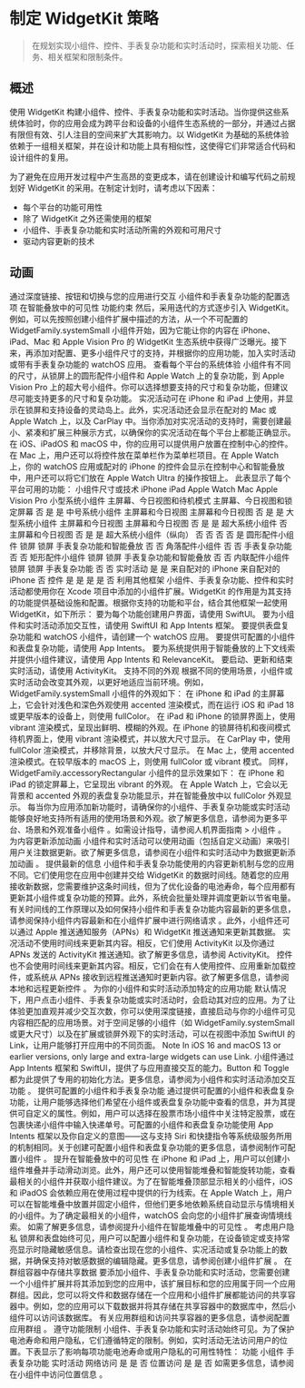 # 制定 WidgetKit 策略

> 在规划实现小组件、控件、手表复杂功能和实时活动时，探索相关功能、任务、相关框架和限制条件。

## 概述

使用 WidgetKit 构建小组件、控件、手表复杂功能和实时活动。当你提供这些系统体验时，你的应用会成为跨平台和设备的小组件生态系统的一部分，并通过占据有限但有效、引人注目的空间来扩大其影响力。以 WidgetKit 为基础的系统体验依赖于一组相关框架，并在设计和功能上具有相似性，这使得它们非常适合代码和设计组件的复用。

为了避免在应用开发过程中产生高昂的变更成本，请在创建设计和编写代码之前规划好 WidgetKit 的采用。在制定计划时，请考虑以下因素：

- 每个平台的功能可用性
- 除了 WidgetKit 之外还需使用的框架
- 小组件、手表复杂功能和实时活动所需的外观和可用尺寸
- 驱动内容更新的技术

## 动画

通过深度链接、按钮和切换与您的应用进行交互
小组件和手表复杂功能的配置选项
在智能叠放中的可见性
功能约束
然后，采用迭代的方式逐步引入 WidgetKit。例如，可以先按照创建小组件扩展中描述的方法，从一个不可配置的 WidgetFamily.systemSmall 小组件开始，因为它能让你的内容在 iPhone、iPad、Mac 和 Apple Vision Pro 的 WidgetKit 生态系统中获得广泛曝光。接下来，再添加对配置、更多小组件尺寸的支持，并根据你的应用功能，加入实时活动或带有手表复杂功能的 watchOS 应用。
查看每个平台的系统体验
小组件有不同的尺寸，从锁屏上的圆形配件小组件和 Apple Watch 上的复杂功能，到 Apple Vision Pro 上的超大号小组件。你可以选择想要支持的尺寸和复杂功能，但建议尽可能支持更多的尺寸和复杂功能。
实况活动可在 iPhone 和 iPad 上使用，并显示在锁屏和支持设备的灵动岛上。此外，实况活动还会显示在配对的 Mac 或 Apple Watch 上，以及 CarPlay 中。当你添加对实况活动的支持时，需要创建最小、紧凑和扩展三种展示方式，以确保你的实况活动在每个平台上都能正确显示。
在 iOS、iPadOS 和 macOS 中，你的应用可以提供用户放置在控制中心的控件。在 Mac 上，用户还可以将控件放在菜单栏作为菜单栏项目。在 Apple Watch 上，你的 watchOS 应用或配对的 iPhone 的控件会显示在控制中心和智能叠放中，用户还可以将它们放在 Apple Watch Ultra 的操作按钮上。
此表显示了每个平台可用的功能：
小组件尺寸或技术
iPhone
iPad
Apple Watch
Mac
Apple Vision Pro
小型系统小组件
主屏幕、今日视图和待机模式
主屏幕、今日视图和锁定屏幕
否
是
是
中号系统小组件
主屏幕和今日视图
主屏幕和今日视图
否
是
是
大型系统小组件
主屏幕和今日视图
主屏幕和今日视图
否
是
是
超大系统小组件
否
主屏幕和今日视图
否
是
是
超大系统小组件（纵向）
否
否
否
否
是
圆形配件小组件
锁屏
锁屏
手表复杂功能和智能叠放
否
否
角落配件小组件
否
否
手表复杂功能
否
否
矩形配件小组件
锁屏
锁屏
手表复杂功能和智能叠放
否
否
内联配件小组件
锁屏
锁屏
手表复杂功能
否
否
实时活动
是
是
来自配对的 iPhone
来自配对的 iPhone
否
控件
是
是
是
是
否
利用其他框架
小组件、手表复杂功能、控件和实时活动都使用你在 Xcode 项目中添加的小组件扩展。WidgetKit 的作用是为其支持的功能提供基础设施和配置。根据你支持的功能和平台，结合其他框架一起使用 WidgetKit，如下所示：
要为每个功能创建用户界面，请使用 SwiftUI。
要为小组件和实时活动添加交互性，请使用 SwiftUI 和 App Intents 框架。
要提供表盘复杂功能和 watchOS 小组件，请创建一个 watchOS 应用。
要提供可配置的小组件和表盘复杂功能，请使用 App Intents。
要为系统提供用于智能叠放的上下文线索并提供小组件建议，请使用 App Intents 和 RelevanceKit。
要启动、更新和结束实时活动，请使用 ActivityKit。
支持不同的外观
根据不同的使用场景，小组件或实时活动会改变其外观，以更好地适应当前环境。例如，WidgetFamily.systemSmall 小组件的外观如下：
在 iPhone 和 iPad 的主屏幕上，它会针对浅色和深色外观使用 accented 渲染模式，而在运行 iOS 和 iPad 18 或更早版本的设备上，则使用 fullColor。
在 iPad 和 iPhone 的锁屏界面上，使用 vibrant 渲染模式，呈现出鲜明、模糊的外观。在 iPhone 的锁屏待机和夜间模式待机界面上，使用 vibrant 渲染模式，并以放大尺寸显示。
在 CarPlay 中，使用 fullColor 渲染模式，并移除背景，以放大尺寸显示。
在 Mac 上，使用 accented 渲染模式。在较早版本的 macOS 上，则使用 fullColor 或 vibrant 模式。
同样，WidgetFamily.accessoryRectangular 小组件的显示效果如下：
在 iPhone 和 iPad 的锁定屏幕上，它呈现出 vibrant 的外观。
在 Apple Watch 上，它会以无背景和 accented 外观的表盘复杂功能显示，并在智能叠放中以 fullColor 外观显示。
每当你为应用添加新功能时，请确保你的小组件、手表复杂功能或实时活动能够良好地支持所有适用的使用场景和外观。欲了解更多信息，请参阅为更多平台、场景和外观准备小组件 。如需设计指导，请参阅人机界面指南 > 小组件 。
为内容更新添加动画
小组件和实时活动可以使用动画（包括自定义动画）来吸引用户关注数据更新。欲了解更多信息，请参阅在小组件和实时活动中为数据更新添加动画 。
提供最新的信息
小组件和手表复杂功能使用的内容更新机制与您的应用不同。它们使用您在应用中创建并交给 WidgetKit 的数据时间线。随着您的应用接收新数据，您需要维护这条时间线，但为了优化设备的电池寿命，每个应用都有更新其小组件或复杂功能的预算。此外，系统会批量处理并调度更新以节省电量。有关时间线的工作原理以及如何保持小组件和手表复杂功能内容最新的更多信息，请参阅保持小组件内容最新和在小组件扩展中进行网络请求 。此外，小组件还可以通过 Apple 推送通知服务（APNs）和 WidgetKit 推送通知来更新其数据。
实况活动不使用时间线来更新其内容。相反，它们使用 ActivityKit 以及你通过 APNs 发送的 ActivityKit 推送通知。欲了解更多信息，请参阅 ActivityKit。
控件也不会使用时间线来更新其内容。相反，它们会在有人使用控件、应用重新加载控件，或系统从 APNs 接收到远程推送通知时更新内容。欲了解更多信息，请参阅本地和远程更新控件 。
为你的小组件和实时活动添加特定的应用功能
默认情况下，用户点击小组件、手表复杂功能或实时活动时，会启动其对应的应用。为了让体验更加直观并减少交互次数，你可以使用深度链接，直接启动与你的小组件可见内容相匹配的应用场景。对于空间足够的小组件（如 WidgetFamily.systemSmall 或更大尺寸）以及在扩展或锁屏外观下的实时活动，可以在视图中添加 SwiftUI 的 Link，让用户能够打开应用中的不同页面。
Note
In iOS 16 and macOS 13 or earlier versions, only large and extra-large widgets can use Link.
小组件通过 App Intents 框架和 SwiftUI，提供了与应用直接交互的能力。Button 和 Toggle 都为此提供了专用的初始化方法。更多信息，请参阅为小组件和实时活动添加交互功能 。
提供可配置的小组件和手表复杂功能
通过提供可配置的小组件和表盘复杂功能，让用户能够选择他们希望在小组件或表盘复杂功能中查看的信息，并为其提供可自定义的属性。例如，用户可以选择在股票市场小组件中关注特定股票，或在包裹快递小组件中输入快递单号。可配置的小组件和表盘复杂功能使用 App Intents 框架以及你自定义的意图——这与支持 Siri 和快捷指令等系统级服务所用的机制相同。关于创建可配置小组件和表盘复杂功能的更多信息，请参阅制作可配置小组件 。
提升在智能叠放中的可见性
在 iPhone 和 iPad 上，用户可以创建小组件堆叠并手动滑动浏览。此外，用户还可以使用智能堆叠和智能旋转功能，查看最相关的小组件并获取小组件建议。为了在智能堆叠顶部显示相关的小组件，iOS 和 iPadOS 会依赖应用在使用过程中提供的行为线索。在 Apple Watch 上，用户可以在智能堆叠中放置并固定小组件，但他们更多地依赖系统自动显示与情境相关的小组件。为了确定最相关的小组件，watchOS 会向您的小组件扩展查询情境线索。
如需了解更多信息，请参阅提升小组件在智能堆叠中的可见性 。
考虑用户隐私
锁屏和表盘始终可见，用户可以配置小组件和复杂功能，在设备锁定或支持常亮显示时隐藏敏感信息。请检查出现在您的小组件、实况活动或复杂功能上的数据，并确保支持对敏感数据的编辑隐藏。更多信息，请参阅创建小组件扩展 。
在群组容器中存储共享数据
要添加小组件、手表复杂功能和实时活动，您需要创建一个小组件扩展并将其添加到您的应用中，该扩展目标和您的应用属于同一个应用群组。因此，您可以将文件和数据存储在一个应用和小组件扩展都能访问的共享容器中。例如，您的应用可以下载数据并将其存储在共享容器中的数据库中，然后小组件可以访问该数据库。
有关应用群组和访问共享容器的更多信息，请参阅配置应用群组 。
遵守功能限制
小组件、手表复杂功能和实时活动始终可见。为了保护电池寿命和用户隐私，它们遵循特定的限制。例如，实时活动无法访问用户的位置。下表显示了影响每项功能电池寿命或用户隐私的可用性特性：
功能
小组件
手表复杂功能
实时活动
网络访问
是
是
否
位置访问
是
是
否
如需更多信息，请参阅在小组件中访问位置信息 。
